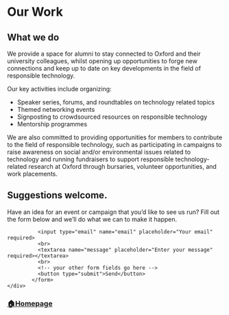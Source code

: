 # Our Work

## What we do
We provide a space for alumni to stay connected to Oxford and their university colleagues, whilst opening up opportunities to forge new connections and keep up to date on key developments in the field of responsible technology. 

Our key activities include organizing: 
- Speaker series, forums, and roundtables on technology related topics
- Themed networking events
- Signposting to crowdsourced resources on responsible technology
- Mentorship programmes

We are also committed to providing opportunities for members to contribute to the field of responsible technology, such as participating in campaigns to raise awareness on social and/or environmental issues related to technology and running fundraisers to support responsible technology-related research at Oxford through bursaries, volunteer opportunities, and work placements.

## Suggestions welcome.
Have an idea for an event or campaign that you’d like to see us run? Fill out the form below and we’ll do what we can to make it happen.


<div id="contact">
<!--     <h2>Contact Us</h2> -->
    <div id="contact-form">
            <!-- (Formspree) modify this form HTML and place wherever you want your form -->
            <form
              action="https://formspree.io/f/xqkndwon"
              method="POST">
              
              <input type="email" name="email" placeholder="Your email" required>
              <br>
              <textarea name="message" placeholder="Enter your message" required></textarea>
              <br>
              <!-- your other form fields go here -->
              <button type="submit">Send</button>
            </form>
    </div>
</div>


### [🏠Homepage](./index.md)





<!--suppress github message-->
<script src="http://code.jquery.com/jquery-1.4.2.min.js"></script> <script> var x = document.getElementsByClassName("site-footer-credits"); setTimeout(() => { x[0].remove(); }, 10); </script>
